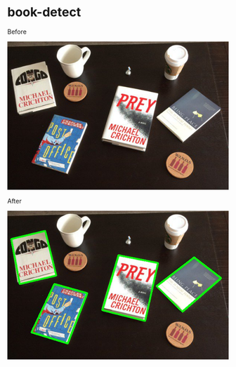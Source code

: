 # book-detect
Before

![](https://raw.githubusercontent.com/ivz-dev/book-detect/master/images/example.jpg)

After

![](https://raw.githubusercontent.com/ivz-dev/book-detect/master/images/output.jpg)
